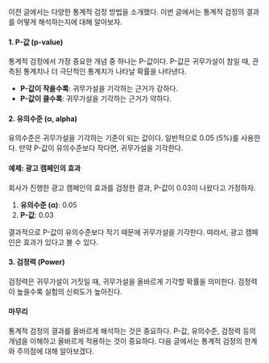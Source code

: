 이전 글에서는 다양한 통계적 검정 방법을 소개했다. 이번 글에서는 통계적 검정의 결과를 어떻게 해석하는지에 대해 알아보자.

#### 1. P-값 (p-value)

통계적 검정에서 가장 중요한 개념 중 하나는 P-값이다. P-값은 귀무가설이 참일 때, 관측된 통계치나 더 극단적인 통계치가 나타날 확률을 나타낸다.

- **P-값이 작을수록**: 귀무가설을 기각하는 근거가 강하다.
- **P-값이 클수록**: 귀무가설을 기각하는 근거가 약하다.

#### 2. 유의수준 (α, alpha)

유의수준은 귀무가설을 기각하는 기준이 되는 값이다. 일반적으로 0.05 (5%)를 사용한다. 만약 P-값이 유의수준보다 작다면, 귀무가설을 기각한다.

#### 예제: 광고 캠페인의 효과

회사가 진행한 광고 캠페인의 효과를 검정한 결과, P-값이 0.03이 나왔다고 가정하자.

1. **유의수준 (α)**: 0.05
2. **P-값**: 0.03

결과적으로 P-값이 유의수준보다 작기 때문에 귀무가설을 기각한다. 따라서, 광고 캠페인은 효과가 있다고 볼 수 있다.

#### 3. 검정력 (Power)

검정력은 귀무가설이 거짓일 때, 귀무가설을 올바르게 기각할 확률을 의미한다. 검정력이 높을수록 실험의 신뢰도가 높아진다.

#### 마무리

통계적 검정의 결과를 올바르게 해석하는 것은 중요하다. P-값, 유의수준, 검정력 등의 개념을 이해하고 올바르게 적용하는 것이 중요하다. 다음 글에서는 통계적 검정의 한계와 주의점에 대해 알아보겠다.